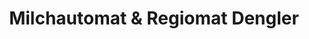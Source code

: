 ---
title: "Milchautomat & Regiomat Dengler"
url: /erlangen/milchautomat-und-regiomat-dengler/
shop: Hofladen
---